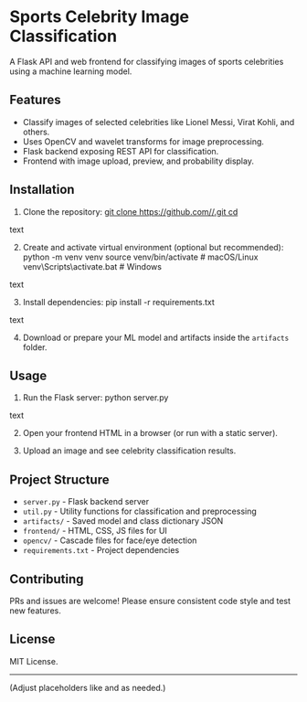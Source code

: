 # Sports Celebrity Image Classification

A Flask API and web frontend for classifying images of sports celebrities using a machine learning model.

## Features

- Classify images of selected celebrities like Lionel Messi, Virat Kohli, and others.
- Uses OpenCV and wavelet transforms for image preprocessing.
- Flask backend exposing REST API for classification.
- Frontend with image upload, preview, and probability display.

## Installation

1. Clone the repository:
[git clone https://github.com/<your-username>/<repo-name>.git
cd <repo-name>](https://github.com/Unique1606/Person-classification-using-ML.git)

text

2. Create and activate virtual environment (optional but recommended):
python -m venv venv
source venv/bin/activate # macOS/Linux
venv\Scripts\activate.bat # Windows

text

3. Install dependencies:
pip install -r requirements.txt

text

4. Download or prepare your ML model and artifacts inside the `artifacts` folder.

## Usage

1. Run the Flask server:
python server.py

text

2. Open your frontend HTML in a browser (or run with a static server).

3. Upload an image and see celebrity classification results.

## Project Structure

- `server.py` - Flask backend server
- `util.py` - Utility functions for classification and preprocessing
- `artifacts/` - Saved model and class dictionary JSON
- `frontend/` - HTML, CSS, JS files for UI
- `opencv/` - Cascade files for face/eye detection
- `requirements.txt` - Project dependencies

## Contributing

PRs and issues are welcome! Please ensure consistent code style and test new features.

## License

MIT License.

---

(Adjust placeholders like <your-username> and <repo-name> as needed.)
